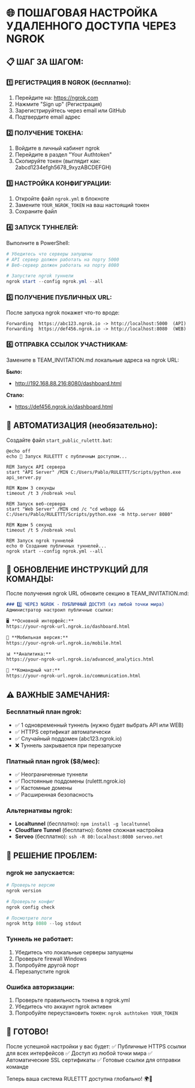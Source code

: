 🌐 ПОШАГОВАЯ НАСТРОЙКА УДАЛЕННОГО ДОСТУПА ЧЕРЕЗ NGROK
====================================================

## 📋 ШАГ ЗА ШАГОМ:

### 1️⃣ РЕГИСТРАЦИЯ В NGROK (бесплатно):
1. Перейдите на: https://ngrok.com
2. Нажмите "Sign up" (Регистрация)
3. Зарегистрируйтесь через email или GitHub
4. Подтвердите email адрес

### 2️⃣ ПОЛУЧЕНИЕ ТОКЕНА:
1. Войдите в личный кабинет ngrok
2. Перейдите в раздел "Your Authtoken"
3. Скопируйте токен (выглядит как: 2abcd1234efgh5678_9xyzABCDEFGH)

### 3️⃣ НАСТРОЙКА КОНФИГУРАЦИИ:
1. Откройте файл `ngrok.yml` в блокноте
2. Замените `YOUR_NGROK_TOKEN` на ваш настоящий токен
3. Сохраните файл

### 4️⃣ ЗАПУСК ТУННЕЛЕЙ:
Выполните в PowerShell:

```powershell
# Убедитесь что серверы запущены
# API сервер должен работать на порту 5000
# Веб-сервер должен работать на порту 8080

# Запустите ngrok туннели
ngrok start --config ngrok.yml --all
```

### 5️⃣ ПОЛУЧЕНИЕ ПУБЛИЧНЫХ URL:
После запуска ngrok покажет что-то вроде:

```
Forwarding  https://abc123.ngrok.io -> http://localhost:5000  (API)
Forwarding  https://def456.ngrok.io -> http://localhost:8080  (WEB)
```

### 6️⃣ ОТПРАВКА ССЫЛОК УЧАСТНИКАМ:
Замените в TEAM_INVITATION.md локальные адреса на ngrok URL:

**Было:**
- http://192.168.88.216:8080/dashboard.html

**Стало:**
- https://def456.ngrok.io/dashboard.html

## 🚀 АВТОМАТИЗАЦИЯ (необязательно):

Создайте файл `start_public_rulettt.bat`:

```batch
@echo off
echo 🎲 Запуск RULETTT с публичным доступом...

REM Запуск API сервера
start "API Server" /MIN C:/Users/Pablo/RULETTT/Scripts/python.exe api_server.py

REM Ждем 3 секунды
timeout /t 3 /nobreak >nul

REM Запуск веб-сервера  
start "Web Server" /MIN cmd /c "cd webapp && C:/Users/Pablo/RULETTT/Scripts/python.exe -m http.server 8080"

REM Ждем 5 секунд
timeout /t 5 /nobreak >nul

REM Запуск ngrok туннелей
echo 🌐 Создание публичных туннелей...
ngrok start --config ngrok.yml --all
```

## 📱 ОБНОВЛЕНИЕ ИНСТРУКЦИЙ ДЛЯ КОМАНДЫ:

После получения ngrok URL обновите секцию в TEAM_INVITATION.md:

```markdown
### 3️⃣ ЧЕРЕЗ NGROK - ПУБЛИЧНЫЙ ДОСТУП (из любой точки мира)
Администратор настроил публичные ссылки:

🖥️ **Основной интерфейс:**
https://your-ngrok-url.ngrok.io/dashboard.html

📱 **Мобильная версия:**  
https://your-ngrok-url.ngrok.io/mobile.html

📊 **Аналитика:**
https://your-ngrok-url.ngrok.io/advanced_analytics.html

💬 **Командный чат:**
https://your-ngrok-url.ngrok.io/communication.html
```

## ⚠️ ВАЖНЫЕ ЗАМЕЧАНИЯ:

### Бесплатный план ngrok:
- ✅ 1 одновременный туннель (нужно будет выбрать API или WEB)
- ✅ HTTPS сертификат автоматически
- ✅ Случайный поддомен (abc123.ngrok.io)
- ❌ Туннель закрывается при перезапуске

### Платный план ngrok ($8/мес):
- ✅ Неограниченные туннели
- ✅ Постоянные поддомены (rulettt.ngrok.io)  
- ✅ Кастомные домены
- ✅ Расширенная безопасность

### Альтернативы ngrok:
- **Localtunnel** (бесплатно): `npm install -g localtunnel`
- **Cloudflare Tunnel** (бесплатно): более сложная настройка
- **Serveo** (бесплатно): `ssh -R 80:localhost:8080 serveo.net`

## 🔧 РЕШЕНИЕ ПРОБЛЕМ:

### ngrok не запускается:
```powershell
# Проверьте версию
ngrok version

# Проверьте конфиг
ngrok config check

# Посмотрите логи
ngrok http 8080 --log stdout
```

### Туннель не работает:
1. Убедитесь что локальные серверы запущены
2. Проверьте firewall Windows
3. Попробуйте другой порт
4. Перезапустите ngrok

### Ошибка авторизации:
1. Проверьте правильность токена в ngrok.yml
2. Убедитесь что аккаунт ngrok активен
3. Попробуйте переустановить токен: `ngrok authtoken YOUR_TOKEN`

## 🎉 ГОТОВО!

После успешной настройки у вас будет:
✅ Публичные HTTPS ссылки для всех интерфейсов
✅ Доступ из любой точки мира
✅ Автоматические SSL сертификаты
✅ Готовые ссылки для отправки команде

Теперь ваша система RULETTT доступна глобально! 🌍🎲